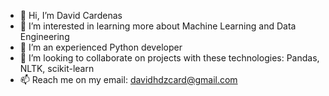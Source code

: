 - 👋 Hi, I’m David Cardenas
- 👀 I’m interested in learning more about Machine Learning and Data Engineering
- 🌱 I’m an experienced Python developer
- 💞️ I’m looking to collaborate on projects with these technologies: Pandas, NLTK, scikit-learn
- 📫 Reach me on my email: davidhdzcard@gmail.com

<!---
dehercar/dehercar is a ✨ special ✨ repository because its `README.md` (this file) appears on your GitHub profile.
You can click the Preview link to take a look at your changes.
--->
